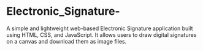 # Electronic_Signature-
A simple and lightweight web-based Electronic Signature application built using HTML, CSS, and JavaScript. It allows users to draw digital signatures on a canvas and download them as image files.
